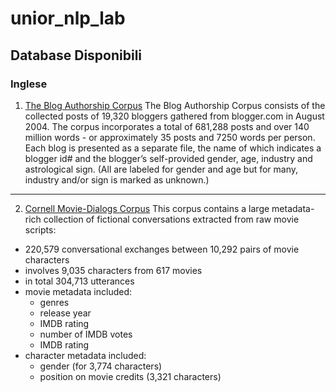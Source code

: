 # unior_nlp_lab

## Database Disponibili
### Inglese
1. [The Blog Authorship Corpus](http://u.cs.biu.ac.il/~koppel/BlogCorpus.htm)
The Blog Authorship Corpus consists of the collected posts of 19,320 bloggers gathered from blogger.com in August 2004. The corpus incorporates a total of 681,288 posts and over 140 million words - or approximately 35 posts and 7250 words per person.  
Each blog is presented as a separate file, the name of which indicates a blogger id# and the blogger’s self-provided gender, age, industry and astrological sign.
(All are labeled for gender and age but for many, industry and/or sign is marked as unknown.)
---
2. [Cornell Movie-Dialogs Corpus](cs.cornell.edu/~cristian/Cornell_Movie-Dialogs_Corpus.html)
This corpus contains a large metadata-rich collection of fictional conversations extracted from raw movie scripts:
- 220,579 conversational exchanges between 10,292 pairs of movie characters
- involves 9,035 characters from 617 movies
- in total 304,713 utterances
- movie metadata included:
    - genres
    - release year
    - IMDB rating
    - number of IMDB votes
    - IMDB rating
- character metadata included:
    - gender (for 3,774 characters)
    - position on movie credits (3,321 characters)


